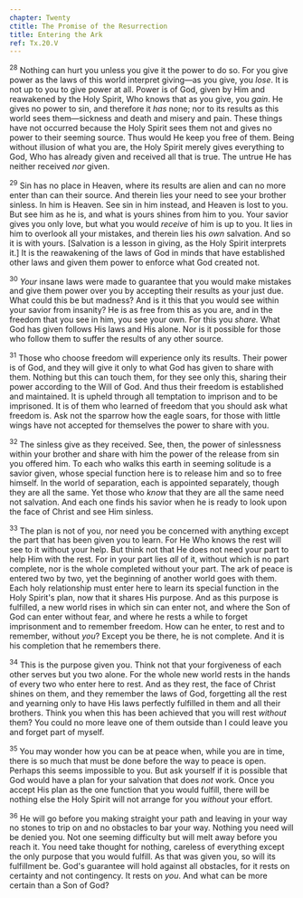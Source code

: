 ```yaml
---
chapter: Twenty
ctitle: The Promise of the Resurrection
title: Entering the Ark
ref: Tx.20.V
---
```


<sup>28</sup> Nothing can hurt you unless you give it the power to do so. For you
give power as the laws of this world interpret giving—as you give, you
*lose*. It is not up to you to give power at all. Power is of God, given
by Him and reawakened by the Holy Spirit, Who knows that as you give,
you *gain*. He gives no power to sin, and therefore it *has* none; nor
to its results as this world sees them—sickness and death and misery and
pain. These things have not occurred because the Holy Spirit sees them
not and gives no power to their seeming source. Thus would He keep you
free of them. Being without illusion of what you are, the Holy Spirit
merely gives everything to God, Who has already given and received all
that is true. The untrue He has neither received *nor* given.

<sup>29</sup> Sin has no place in Heaven, where its results are alien and can no
more enter than can their source. And therein lies your need to see your
brother sinless. In him is Heaven. See sin in him instead, and Heaven is
lost to you. But see him as he is, and what is yours shines from him to
you. Your savior gives you only love, but what you would *receive* of
him is up to you. It lies in him to overlook all your mistakes, and
therein lies his *own* salvation. And so it is with yours. \[Salvation
is a lesson in giving, as the Holy Spirit interprets it.\] It is the
reawakening of the laws of God in minds that have established other laws
and given them power to enforce what God created not.

<sup>30</sup> *Your* insane laws were made to guarantee that you would make
mistakes and give them power over you by accepting their results as your
just due. What could this be but madness? And is it this that you would
see within your savior from insanity? He is as free from this as you
are, and in the freedom that you see in him, you see your own. For this
you *share.* What God has given follows His laws and His alone. Nor is
it possible for those who follow them to suffer the results of any other
source.

<sup>31</sup> Those who choose freedom will experience only its results. Their
power is of God, and they will give it only to what God has given to
share with them. Nothing but this can touch them, for they see only
this, sharing their power according to the Will of God. And thus their
freedom is established and maintained. It is upheld through all
temptation to imprison and to be imprisoned. It is of them who learned
of freedom that you should ask what freedom is. Ask not the sparrow how
the eagle soars, for those with little wings have not accepted for
themselves the power to share with you.

<sup>32</sup> The sinless give as they received. See, then, the power of
sinlessness within your brother and share with him the power of the
release from sin you offered him. To each who walks this earth in
seeming solitude is a savior given, whose special function here is to
release him and so to free himself. In the world of separation, each is
appointed separately, though they are all the same. Yet those who *know*
that they are all the same need not salvation. And each one finds his
savior when he is ready to look upon the face of Christ and see Him
sinless.

<sup>33</sup> The plan is not of you, nor need you be concerned with anything
except the part that has been given you to learn. For He Who knows the
rest will see to it without your help. But think not that He does not
need your part to help Him with the rest. For in your part lies *all* of
it, without which is no part complete, nor is the whole completed
without your part. The ark of peace is entered two by two, yet the
beginning of another world goes with them. Each holy relationship must
enter here to learn its special function in the Holy Spirit's plan, now
that it shares His purpose. And as this purpose is fulfilled, a new
world rises in which sin can enter not, and where the Son of God can
enter without fear, and where he rests a while to forget imprisonment
and to remember freedom. How can he enter, to rest and to remember,
without *you*? Except you be there, he is not complete. And it is his
completion that he remembers there.

<sup>34</sup> This is the purpose given you. Think not that your forgiveness of
each other serves but you two alone. For the whole new world rests in
the hands of every two who enter here to rest. And as they rest, the
face of Christ shines on them, and they remember the laws of God,
forgetting all the rest and yearning only to have His laws perfectly
fulfilled in them and all their brothers. Think you when this has been
achieved that you will rest *without* them? You could no more leave one
of them outside than I could leave you and forget part of myself.

<sup>35</sup> You may wonder how you can be at peace when, while you are in time,
there is so much that must be done before the way to peace is open.
Perhaps this seems impossible to you. But ask yourself if it is possible
that God would have a plan for your salvation that does *not* work. Once
you accept His plan as the one function that you would fulfill, there
will be nothing else the Holy Spirit will not arrange for you *without*
your effort.

<sup>36</sup> He will go before you making straight your path and leaving in your
way no stones to trip on and no obstacles to bar your way. Nothing you
need will be denied you. Not one seeming difficulty but will melt away
before you reach it. You need take thought for nothing, careless of
everything except the only purpose that you would fulfill. As that was
given you, so will its fulfillment be. God's guarantee will hold against
all obstacles, for it rests on certainty and not contingency. It rests
on *you*. And what can be more certain than a Son of God?


